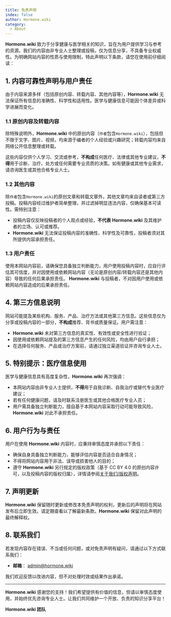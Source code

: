 ```yaml
---
title: 免责声明
index: false
author: Hormone.wiki
category:
  - About
---
```


**Hormone.wiki** 致力于分享健康与医学相关的知识，旨在为用户提供学习与参考的资源。我们的内容由非专业人士整理或投稿，仅为信息分享，不具备专业权威性。为明确网站内容的性质与使用限制，特此声明以下条款，请您在使用前仔细阅读：

## 1. 内容可靠性声明与用户责任

由于内容来源多样（包括原创内容、转载内容、其他内容等），**Hormone.wiki** 无法保证所有信息的准确性、科学性和适用性。医学与健康信息可能因个体差异或科学进展而变化。

### 1.1 原创内容及转载内容

除特殊说明外，**Hormone.wiki** 中的原创内容（`作者`包含`Hormone.wiki`），包括但不限于文字、图片、视频，均来源于编者的个人经验或兴趣研究；转载内容均来自网络公开信息整理或转载。

这些内容仅供个人学习、交流或参考，**不构成**任何医疗、法律或其他专业建议，**不得**用于诊断、治疗、处方或任何需要专业资质的决策。如有健康或其他专业需求，请咨询医生或其他合格专业人士。

### 1.2 其他内容
除`作者`包含`Hormone.wiki`的原创文章和转载文章外，其他文章均来自读者或第三方投稿。投稿内容经过维护者简单整理，并过滤掉明显违法内容，仅确保基本可读性。需特别注意：

- 投稿内容仅反映投稿者的个人观点或经验，**不代表** **Hormone.wiki** 及其维护者的立场、认可或推荐。
- **Hormone.wiki** 无法保证投稿内容的准确性、科学性及可靠性，投稿者须对其所提供内容承担责任。


### 1.3 用户责任
使用本网站内容前，请确保您具备独立判断能力，用户使用投稿内容时，应自行评估其可信度，并对因使用或依赖网站内容（无论是原创内容/转载内容还是其他内容）导致的任何后果承担责任。
**Hormone.wiki** 与投稿者，不对因用户使用或依赖网站内容造成的后果承担责任。

## 4. 第三方信息说明
网站可能提及某些机构、服务、产品、治疗方法或其他第三方信息。这些信息仅为分享或投稿内容的一部分，**不构成**推荐、背书或质量保证。用户需注意：
- **Hormone.wiki** 未对第三方信息的真实性、有效性或安全性进行验证；
- 因使用或依赖网站提及的第三方信息产生的任何风险，均由用户自行承担；
- 在选择任何服务、产品或治疗方案前，请通过独立渠道验证并咨询专业人士。

## 5. 特别提示：医疗信息使用
医学与健康信息具有高度复杂性，**Hormone.wiki** 再次强调：
- 本网站内容由非专业人士提供，**不得**用于自我诊断、自我治疗或替代专业医疗建议；
- 若有任何健康问题，请及时联系注册医生或其他合格医疗专业人员；
- 用户需具备独立判断能力，擅自基于本网站内容采取行动可能导致风险，**Hormone.wiki** 对此不承担责任。

## 6. 用户行为与责任
用户在使用 **Hormone.wiki** 内容时，应秉持审慎态度并承担以下责任：
- 确保自身具备独立判断能力，能够评估内容是否适合自身情况；
- 不得将网站内容用于非法、误导或损害他人的目的；
- 遵守 **Hormone.wiki** 另行规定的版权政策（基于 CC BY 4.0 的原创内容许可，以及投稿内容的版权归属），详情请参阅[关于我们/版权声明](/about/copyright)。

## 7. 声明更新
**Hormone.wiki** 保留随时更新或修改本免责声明的权利，更新后的声明将在网站发布后立即生效。请定期查看以了解最新条款。**Hormone.wiki** 保留对此声明的最终解释权。

## 8. 联系我们
若发现内容存在错误、不当或任何问题，或对免责声明有疑问，请通过以下方式联系我们：
- **邮箱**： [admin@hormone.wiki](mailto:admin@hormone.wiki)

我们欢迎反馈以改进内容，但不对处理时效或结果作出承诺。

---

**Hormone.wiki** 感谢您的支持！我们希望提供有价值的信息，但请以审慎态度使用，并始终优先咨询专业人士。让我们共同维护一个开放、负责的知识分享平台！

**Hormone.wiki 团队**